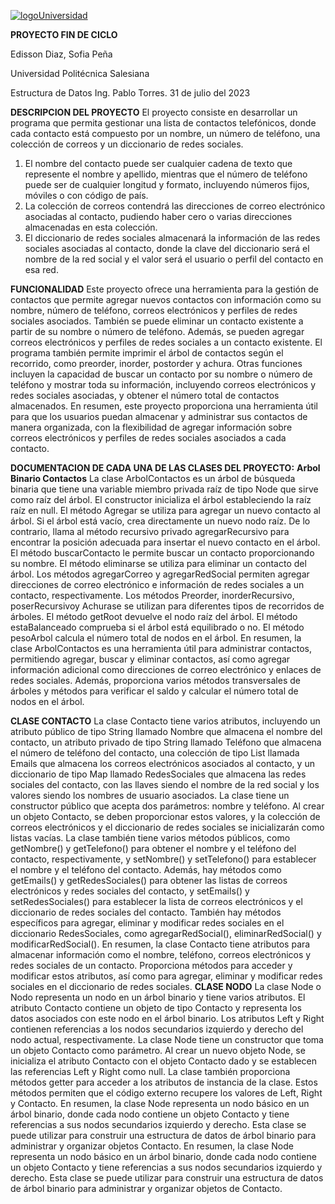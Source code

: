 [![logoUniversidad](Edissongithub "logoUniversidad")](https://es.m.wikipedia.org/wiki/Archivo:Logo_Universidad_Polit%C3%A9cnica_Salesiana_del_Ecuador.png "logoUniversidad")

**PROYECTO FIN DE CICLO**

Edisson Diaz, Sofia Peña

Universidad Politécnica Salesiana

Estructura de Datos
Ing. Pablo Torres.
31 de julio del 2023

**DESCRIPCION DEL PROYECTO**
El proyecto consiste en desarrollar un programa que permita gestionar una lista de contactos telefónicos, donde cada contacto está compuesto por un nombre, un número de teléfono, una colección de correos y un diccionario de redes sociales.
1.  El nombre del contacto puede ser cualquier cadena de texto que represente el nombre y apellido, mientras que el número de teléfono puede ser de cualquier longitud y formato, incluyendo números fijos, móviles o con código de país.
2.  La colección de correos contendrá las direcciones de correo electrónico asociadas al contacto, pudiendo haber cero o varias direcciones almacenadas en esta colección.
3. El diccionario de redes sociales almacenará la información de las redes sociales asociadas al contacto, donde la clave del diccionario será el nombre de la red social y el valor será el usuario o perfil del contacto en esa red.

**FUNCIONALIDAD**
Este proyecto ofrece una herramienta para la gestión de contactos que permite agregar nuevos contactos con información como su nombre, número de teléfono, correos electrónicos y perfiles de redes sociales asociados. También se puede eliminar un contacto existente a partir de su nombre o número de teléfono. Además, se pueden agregar correos electrónicos y perfiles de redes sociales a un contacto existente. El programa también permite imprimir el árbol de contactos según el recorrido, como preorder, inorder, postorder y achura. Otras funciones incluyen la capacidad de buscar un contacto por su nombre o número de teléfono y mostrar toda su información, incluyendo correos electrónicos y redes sociales asociadas, y obtener el número total de contactos almacenados. En resumen, este proyecto proporciona una herramienta útil para que los usuarios puedan almacenar y administrar sus contactos de manera organizada, con la flexibilidad de agregar información sobre correos electrónicos y perfiles de redes sociales asociados a cada contacto.

**DOCUMENTACION DE CADA UNA DE LAS CLASES DEL PROYECTO:**
**Arbol Binario Contactos**
La clase ArbolContactos es un árbol de búsqueda binaria que tiene una variable miembro privada raíz de tipo Node que sirve como raíz del árbol. El constructor inicializa el árbol estableciendo la raíz raíz en null. El método Agregar se utiliza para agregar un nuevo contacto al árbol. Si el árbol está vacío, crea directamente un nuevo nodo raíz. De lo contrario, llama al método recursivo privado agregarRecursivo para encontrar la posición adecuada para insertar el nuevo contacto en el árbol. El método buscarContacto le permite buscar un contacto proporcionando su nombre. El método eliminarse se utiliza para eliminar un contacto del árbol. Los métodos agregarCorreo y agregarRedSocial permiten agregar direcciones de correo electrónico e información de redes sociales a un contacto, respectivamente. Los métodos Preorder, inorderRecursivo, poserRecursivoy Achurase se utilizan para diferentes tipos de recorridos de árboles. El método getRoot devuelve el nodo raíz del árbol. El método estaBalanceado comprueba si el árbol está equilibrado o no. El método pesoArbol calcula el número total de nodos en el árbol. En resumen, la clase ArbolContactos es una herramienta útil para administrar contactos, permitiendo agregar, buscar y eliminar contactos, así como agregar información adicional como direcciones de correo electrónico y enlaces de redes sociales. Además, proporciona varios métodos transversales de árboles y métodos para verificar el saldo y calcular el número total de nodos en el árbol.

**CLASE CONTACTO**
La clase Contacto tiene varios atributos, incluyendo un atributo público de tipo String llamado Nombre que almacena el nombre del contacto, un atributo privado de tipo String llamado Teléfono que almacena el número de teléfono del contacto, una colección de tipo List llamada Emails que almacena los correos electrónicos asociados al contacto, y un diccionario de tipo Map llamado RedesSociales que almacena las redes sociales del contacto, con las llaves siendo el nombre de la red social y los valores siendo los nombres de usuario asociados.
La clase tiene un constructor público que acepta dos parámetros: nombre y teléfono. Al crear un objeto Contacto, se deben proporcionar estos valores, y la colección de correos electrónicos y el diccionario de redes sociales se inicializarán como listas vacías.
La clase también tiene varios métodos públicos, como getNombre() y getTelefono() para obtener el nombre y el teléfono del contacto, respectivamente, y setNombre() y setTelefono() para establecer el nombre y el teléfono del contacto.
Además, hay métodos como getEmails() y getRedesSociales() para obtener las listas de correos electrónicos y redes sociales del contacto, y setEmails() y setRedesSociales() para establecer la lista de correos electrónicos y el diccionario de redes sociales del contacto.
También hay métodos específicos para agregar, eliminar y modificar redes sociales en el diccionario RedesSociales, como agregarRedSocial(), eliminarRedSocial() y modificarRedSocial().
En resumen, la clase Contacto tiene atributos para almacenar información como el nombre, teléfono, correos electrónicos y redes sociales de un contacto. Proporciona métodos para acceder y modificar estos atributos, así como para agregar, eliminar y modificar redes sociales en el diccionario de redes sociales.
**CLASE NODO**
La clase Node o Nodo representa un nodo en un árbol binario y tiene varios atributos. El atributo Contacto contiene un objeto de tipo Contacto y representa los datos asociados con este nodo en el árbol binario. Los atributos Left y Right contienen referencias a los nodos secundarios izquierdo y derecho del nodo actual, respectivamente.
La clase Node tiene un constructor que toma un objeto Contacto como parámetro. Al crear un nuevo objeto Node, se inicializa el atributo Contacto con el objeto Contacto dado y se establecen las referencias Left y Right como null.
La clase también proporciona métodos getter para acceder a los atributos de instancia de la clase. Estos métodos permiten que el código externo recupere los valores de Left, Right y Contacto.
En resumen, la clase Node representa un nodo básico en un árbol binario, donde cada nodo contiene un objeto Contacto y tiene referencias a sus nodos secundarios izquierdo y derecho. Esta clase se puede utilizar para construir una estructura de datos de árbol binario para administrar y organizar objetos Contacto.
En resumen, la clase Node representa un nodo básico en un árbol binario, donde cada nodo contiene un objeto Contacto y tiene referencias a sus nodos secundarios izquierdo y derecho. Esta clase se puede utilizar para construir una estructura de datos de árbol binario para administrar y organizar objetos de Contacto.

